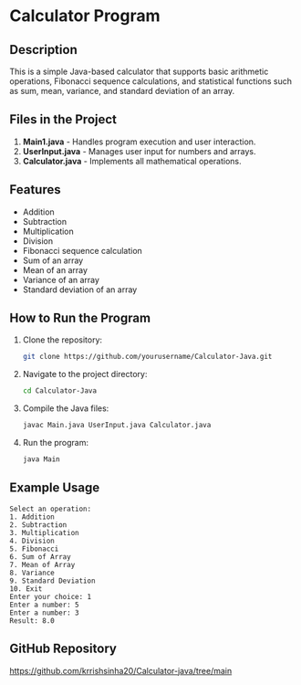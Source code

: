 # Calculator Program

## Description
This is a simple Java-based calculator that supports basic arithmetic operations, Fibonacci sequence calculations, and statistical functions such as sum, mean, variance, and standard deviation of an array.

## Files in the Project
1. **Main1.java** - Handles program execution and user interaction.
2. **UserInput.java** - Manages user input for numbers and arrays.
3. **Calculator.java** - Implements all mathematical operations.

## Features
- Addition
- Subtraction
- Multiplication
- Division
- Fibonacci sequence calculation
- Sum of an array
- Mean of an array
- Variance of an array
- Standard deviation of an array

## How to Run the Program
1. Clone the repository:
   ```sh
   git clone https://github.com/yourusername/Calculator-Java.git
   ```
2. Navigate to the project directory:
   ```sh
   cd Calculator-Java
   ```
3. Compile the Java files:
   ```sh
   javac Main.java UserInput.java Calculator.java
   ```
4. Run the program:
   ```sh
   java Main
   ```

## Example Usage
```
Select an operation:
1. Addition
2. Subtraction
3. Multiplication
4. Division
5. Fibonacci
6. Sum of Array
7. Mean of Array
8. Variance
9. Standard Deviation
10. Exit
Enter your choice: 1
Enter a number: 5
Enter a number: 3
Result: 8.0
```

## GitHub Repository
https://github.com/krrishsinha20/Calculator-java/tree/main

